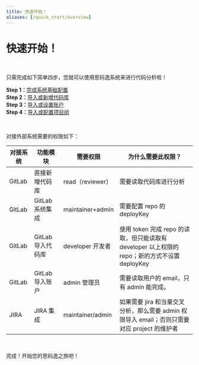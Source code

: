 ```yaml
---
title: 快速开始！
aliases: [/quick_start/overview]
---
```


# 快速开始！

<br />

只需完成如下简单四步，您就可以使用思码逸系统来进行代码分析啦！

**Step 1：**[完成系统基础配置](quick_start\step_1\0_system_configurations.md) <br />
**Step 2：**[导入或新增代码库](quick_start\step_2\0_import_or_new_repository.md) <br />
**Step 3：**[导入或设置账户](quick_start\step_3\0_import_or_new_account.md) <br />
**Step 4：**[导入或配置项目组](quick_start\step_4\0_import_or_setup_project.md) <br />

<br />

对接外部系统需要的权限如下：

| **对接系统** | **功能模块**      | **需要权限**     | **为什么需要此权限？**                                                                        |
| ------------ | ----------------- | ---------------- | --------------------------------------------------------------------------------------------- |
| GitLab       | 直接新增代码库    | read（reviewer） | 需要读取代码库进行分析                                                                        |
| GitLab       | GitLab 系统集成   | maintainer+admin | 需要配置 repo 的 deployKey                                                                    |
| GitLab       | GitLab 导入代码库 | developer 开发者 | 使用 token 完成 repo 的读取，但只能读取有 developer 以上权限的 repo；新的方式不设置 deployKey |
| GitLab       | GitLab 导入账户   | admin 管理员     | 需要读取用户的 email，只有 admin 能完成。                                                     |
| JIRA         | JIRA 集成         | maintainer/admin | 如果需要 jira 和当量交叉分析，那么需要 admin 权限导入 email；否则只需要对应 project 的维护者  |

<br />

完成！开始您的思码逸之旅吧！
